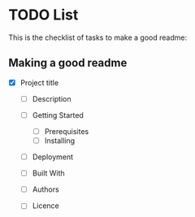 # TODO List
This is the checklist of tasks to make a good readme:

## Making a good readme
- [x] Project title
  - [ ] Description
  - [ ] Getting Started
    - [ ] Prerequisites
    - [ ] Installing
  - [ ] Deployment
  - [ ] Built With
  - [ ] Authors
  - [ ] Licence

